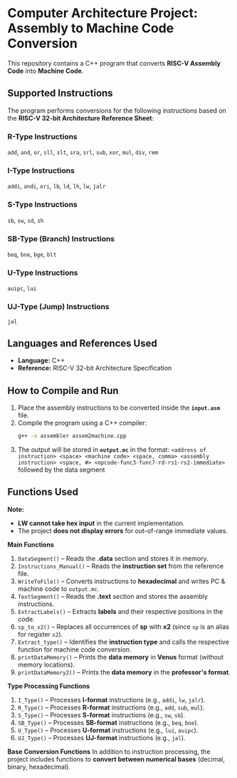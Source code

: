 
# Computer Architecture Project: Assembly to Machine Code Conversion

This repository contains a C++ program that converts **RISC-V Assembly Code** into **Machine Code**.

## Supported Instructions

The program performs conversions for the following instructions based on the **RISC-V 32-bit Architecture Reference Sheet**:

### **R-Type Instructions**  
`add`, `and`, `or`, `sll`, `slt`, `sra`, `srl`, `sub`, `xor`, `mul`, `div`, `rem`

### **I-Type Instructions**  
`addi`, `andi`, `ori`, `lb`, `ld`, `lh`, `lw`, `jalr`

### **S-Type Instructions**  
`sb`, `sw`, `sd`, `sh`

### **SB-Type (Branch) Instructions**  
`beq`, `bne`, `bge`, `blt`

### **U-Type Instructions**  
`auipc`, `lui`

### **UJ-Type (Jump) Instructions**  
`jal`

## Languages and References Used

- **Language:** C++
- **Reference:** RISC-V 32-bit Architecture Specification

## How to Compile and Run

1. Place the assembly instructions to be converted inside the **`input.asm`** file.
2. Compile the program using a C++ compiler:
   ```sh
   g++ -o assembler assem2machine.cpp
3. The output will be stored in **`output.mc`** in the format: `<address of instruction> <space> <machine code> <space, comma> <assembly instruction> <space, #> <opcode-func3-func7-rd-rs1-rs2-immediate>` followed by the data segment

## Functions Used

**Note:**  
- **LW cannot take hex input** in the current implementation.  
- The project **does not display errors** for out-of-range immediate values.  

**Main Functions**
1. `DataSegment()` – Reads the **.data** section and stores it in memory.  
2. `Instructions_Manual()` – Reads the **instruction set** from the reference file.  
3. `WriteToFile()` – Converts instructions to **hexadecimal** and writes PC & machine code to `output.mc`.  
4. `TextSegment()` – Reads the **.text** section and stores the assembly instructions.  
5. `ExtractLabels()` – Extracts **labels** and their respective positions in the code.  
6. `sp_to_x2()` – Replaces all occurrences of **sp** with **x2** (since `sp` is an alias for register `x2`).  
7. `Extract_type()` – Identifies the **instruction type** and calls the respective function for machine code conversion.  
8. `printDataMemory()` – Prints the **data memory** in **Venus** format (without memory locations).  
9. `printDataMemory2()` – Prints the **data memory** in the **professor's format**.  

**Type Processing Functions**
1. `I_Type()` – Processes **I-format** instructions (e.g., `addi`, `lw`, `jalr`).  
2. `R_Type()` – Processes **R-format** instructions (e.g., `add`, `sub`, `mul`).  
3. `S_Type()` – Processes **S-format** instructions (e.g., `sw`, `sb`).  
4. `SB_Type()` – Processes **SB-format** instructions (e.g., `beq`, `bne`).  
5. `U_Type()` – Processes **U-format** instructions (e.g., `lui`, `auipc`).  
6. `UJ_Type()` – Processes **UJ-format** instructions (e.g., `jal`).  

**Base Conversion Functions**
In addition to instruction processing, the project includes functions to **convert between numerical bases** (decimal, binary, hexadecimal).  

